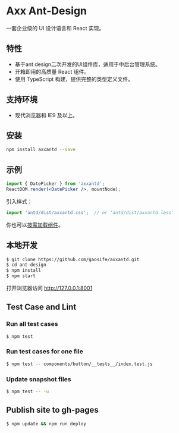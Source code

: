 

# Axx Ant-Design

一套企业级的 UI 设计语言和 React 实现。


## 特性

- 基于ant design二次开发的UI组件库，适用于中后台管理系统。
- 开箱即用的高质量 React 组件。
- 使用 TypeScript 构建，提供完整的类型定义文件。

## 支持环境

* 现代浏览器和 IE9 及以上。

## 安装

```bash
npm install axxantd --save
```

## 示例

```jsx
import { DatePicker } from 'axxantd';
ReactDOM.render(<DatePicker />, mountNode);
```

引入样式：

```jsx
import 'antd/dist/axxantd.css';  // or 'antd/dist/axxantd.less'
```

你也可以[按需加载组件](https://ant.design/docs/react/getting-started-cn#按需加载)。

## 本地开发

```bash
$ git clone https://github.com/gaosife/axxantd.git
$ cd ant-design
$ npm install
$ npm start
```

打开浏览器访问 http://127.0.0.1:8001 

## Test Case and Lint

### Run all test cases
``` bash
$ npm test
```

### Run test cases for one file
```bash
$ npm test -- components/button/__tests__/index.test.js
```

### Update snapshot files
```bash
$ npm test -- -u
```

## Publish site to gh-pages
```bash
$ npm update && npm run deploy
```